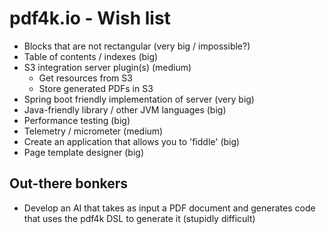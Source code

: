 # pdf4k.io - Wish list

- Blocks that are not rectangular (very big / impossible?)
- Table of contents / indexes (big)
- S3 integration server plugin(s) (medium)
  - Get resources from S3
  - Store generated PDFs in S3
- Spring boot friendly implementation of server (very big)
- Java-friendly library / other JVM languages (big)
- Performance testing (big)
- Telemetry / micrometer (medium)
- Create an application that allows you to 'fiddle' (big)
- Page template designer (big)

## Out-there bonkers

- Develop an AI that takes as input a PDF document and generates code that uses the pdf4k DSL to generate it (stupidly difficult)